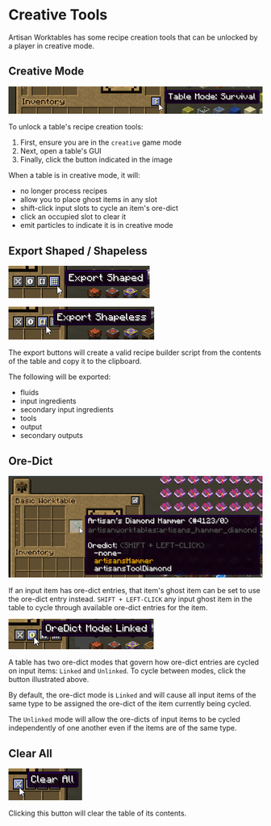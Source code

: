 # Creative Tools

Artisan Worktables has some recipe creation tools that can be unlocked by a player in creative mode.

## Creative Mode

![Table Creative Button](../images/table-creative-button.png)

To unlock a table's recipe creation tools:

1. First, ensure you are in the `creative` game mode
2. Next, open a table's GUI
3. Finally, click the button indicated in the image

When a table is in creative mode, it will:

* no longer process recipes
* allow you to place ghost items in any slot
* shift-click input slots to cycle an item's ore-dict
* click an occupied slot to clear it
* emit particles to indicate it is in creative mode

## Export Shaped / Shapeless

![Table Creative Export Shaped](../images/table-creative-export-shaped-button.png)

![Table Creative Export Shapeless](../images/table-creative-export-shapeless-button.png)

The export buttons will create a valid recipe builder script from the contents of the table and copy it to the clipboard.

The following will be exported:

* fluids
* input ingredients
* secondary input ingredients
* tools
* output
* secondary outputs

## Ore-Dict

![Table Creative Ore-Dict Tooltip](../images/table-creative-oredict-tooltip.png)

If an input item has ore-dict entries, that item's ghost item can be set to use the ore-dict entry instead. `SHIFT + LEFT-CLICK` any input ghost item in the table to cycle through available ore-dict entries for the item.

![Table Creative Ore-Dict Button](../images/table-creative-oredict-button.png)

A table has two ore-dict modes that govern how ore-dict entries are cycled on input items: `Linked` and `Unlinked`. To cycle between modes, click the button illustrated above.

By default, the ore-dict mode is `Linked` and will cause all input items of the same type to be assigned the ore-dict of the item currently being cycled.

The `Unlinked` mode will allow the ore-dicts of input items to be cycled independently of one another even if the items are of the same type.

## Clear All

![Table Creative Clear All](../images/table-creative-clearall-button.png)

Clicking this button will clear the table of its contents.